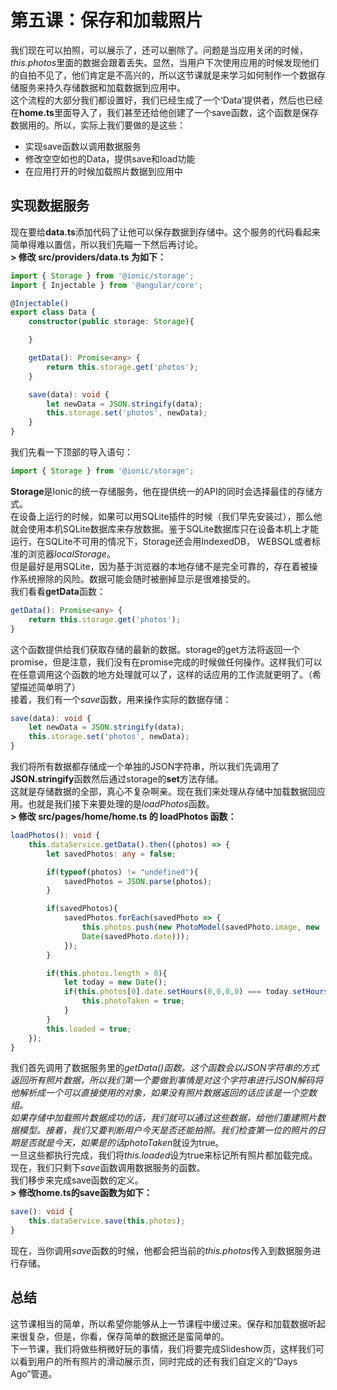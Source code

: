 # 第五课：保存和加载照片
  
我们现在可以拍照，可以展示了，还可以删除了。问题是当应用关闭的时候，*this.photos*里面的数据会跟着丢失。显然，当用户下次使用应用的时候发现他们的自拍不见了，他们肯定是不高兴的，所以这节课就是来学习如何制作一个数据存储服务来持久存储数据和加载数据到应用中。  
这个流程的大部分我们都设置好，我们已经生成了一个‘Data’提供者，然后也已经在**home.ts**里面导入了，我们甚至还给他创建了一个save函数，这个函数是保存数据用的。所以，实际上我们要做的是这些：
* 实现save函数以调用数据服务
* 修改空空如也的Data，提供save和load功能
* 在应用打开的时候加载照片数据到应用中
  
## 实现数据服务
现在要给**data.ts**添加代码了让他可以保存数据到存储中。这个服务的代码看起来简单得难以置信，所以我们先瞄一下然后再讨论。  
**> 修改 src/providers/data.ts 为如下：**
```typescript
import { Storage } from '@ionic/storage';
import { Injectable } from '@angular/core';

@Injectable()
export class Data {
    constructor(public storage: Storage){

    }

    getData(): Promise<any> {
        return this.storage.get('photos');
    }

    save(data): void {
        let newData = JSON.stringify(data);
        this.storage.set('photos', newData);
    }
}
```
我们先看一下顶部的导入语句：
```typescript
import { Storage } from '@ionic/storage';
```
**Storage**是Ionic的统一存储服务，他在提供统一的API的同时会选择最佳的存储方式。  
在设备上运行的时候，如果可以用SQLite插件的时候（我们早先安装过），那么他就会使用本机SQLite数据库来存放数据。鉴于SQLite数据库只在设备本机上才能运行，在SQLite不可用的情况下，Storage还会用IndexedDB， WEBSQL或者标准的浏览器*localStorage*。  
但是最好是用SQLite，因为基于浏览器的本地存储不是完全可靠的，存在着被操作系统擦除的风险。数据可能会随时被删掉显示是很难接受的。    
我们看看**getData**函数：
```typescript
getData(): Promise<any> {
    return this.storage.get('photos');
}
```
这个函数提供给我们获取存储的最新的数据。storage的get方法将返回一个promise，但是注意，我们没有在promise完成的时候做任何操作。这样我们可以在任意调用这个函数的地方处理就可以了，这样的话应用的工作流就更明了。（希望描述简单明了）  
接着，我们有一个*save*函数，用来操作实际的数据存储：
```typescript
save(data): void {
    let newData = JSON.stringify(data);
    this.storage.set('photos', newData);
}
```
我们将所有数据都存储成一个单独的JSON字符串，所以我们先调用了**JSON.stringify**函数然后通过storage的**set**方法存储。  
这就是存储数据的全部，真心不复杂啊亲。现在我们来处理从存储中加载数据回应用。也就是我们接下来要处理的是*loadPhotos*函数。  
**> 修改 src/pages/home/home.ts 的 loadPhotos 函数：**
```typescript
loadPhotos(): void {
    this.dataService.getData().then((photos) => {
        let savedPhotos: any = false;

        if(typeof(photos) != "undefined"){
            savedPhotos = JSON.parse(photos);
        }

        if(savedPhotos){
            savedPhotos.forEach(savedPhoto => {
                this.photos.push(new PhotoModel(savedPhoto.image, new
                Date(savedPhoto.date)));
            });
        }

        if(this.photos.length > 0){
            let today = new Date();
            if(this.photos[0].date.setHours(0,0,0,0) === today.setHours(0,0,0,0)){
                this.photoTaken = true;
            }
        }
        this.loaded = true;
    });
}
```
我们首先调用了数据服务里的*getData()*函数。这个函数会以JSON字符串的方式返回所有照片数据，所以我们第一个要做到事情是对这个字符串进行JSON解码将他解析成一个可以直接使用的对象，如果没有照片数据返回的话应该是一个空数组。  
如果存储中加载照片数据成功的话，我们就可以通过这些数据，给他们重建照片数据模型。接着，我们又要判断用户今天是否还能拍照。我们检查第一位的照片的日期是否就是今天，如果是的话*photoTaken*就设为true。  
一旦这些都执行完成，我们将*this.loaded*设为true来标记所有照片都加载完成。现在，我们只剩下*save*函数调用数据服务的函数。  
我们移步来完成save函数的定义。  
**> 修改home.ts的save函数为如下：**
```typescript
save(): void {
    this.dataService.save(this.photos);
}
```
现在，当你调用*save*函数的时候，他都会把当前的*this.photos*传入到数据服务进行存储。  
  
## 总结
这节课相当的简单，所以希望你能够从上一节课程中缓过来。保存和加载数据听起来很复杂，但是，你看，保存简单的数据还是蛮简单的。  
下一节课，我们将做些稍微好玩的事情，我们将要完成Slideshow页，这样我们可以看到用户的所有照片的滑动展示页，同时完成的还有我们自定义的“Days Ago”管道。